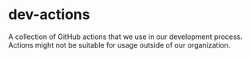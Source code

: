 # dev-actions

A collection of GitHub actions that we use in our development process.
Actions might not be suitable for usage outside of our organization.

